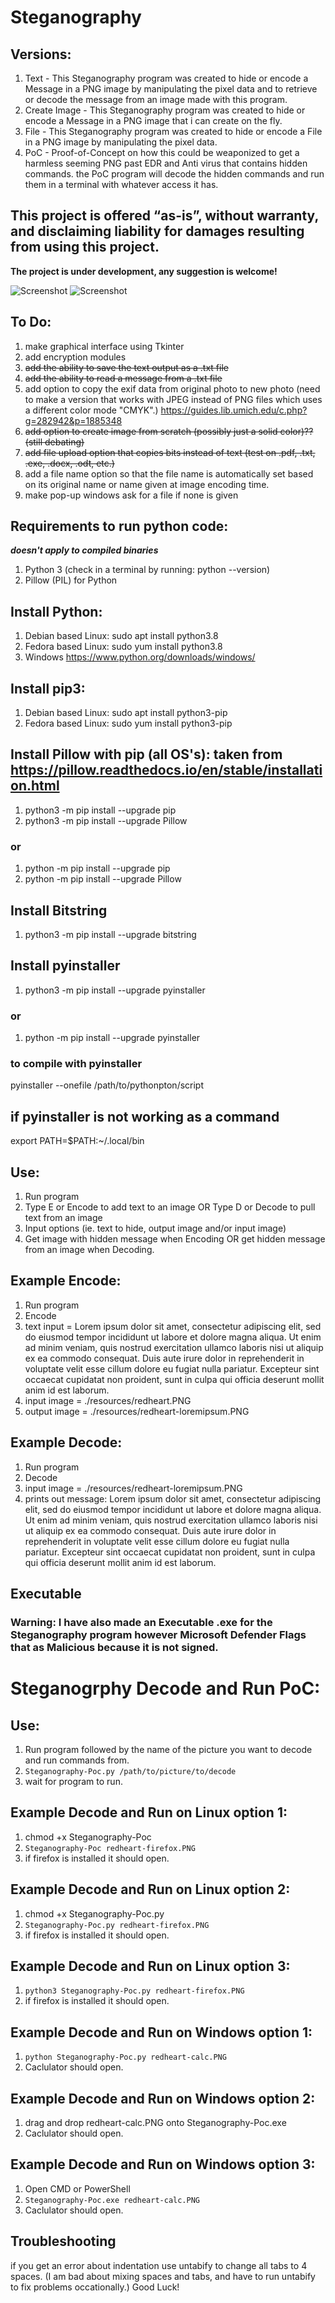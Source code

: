 # Steganography 

## Versions: 
1. Text - This Steganography program was created to hide or encode a Message in a PNG image by manipulating the pixel data and to retrieve or decode the message from an image made with this program. 
2. Create Image - This Steganography program was created to hide or encode a Message in a PNG image that i can create on the fly. 
3. File - This Steganography program was created to hide or encode a File in a PNG image by manipulating the pixel data. 
4. PoC - Proof-of-Concept on how this could be weaponized to get a harmless seeming PNG past EDR and Anti virus that contains hidden commands. the PoC program will decode the hidden commands and run them in a terminal with whatever access it has. 

## This project is offered “as-is”, without warranty, and disclaiming liability for damages resulting from using this project.

**The project is under development, any suggestion is welcome!**

![Screenshot](https://img.shields.io/badge/Platform-Universal-brightgreen)
![Screenshot](https://img.shields.io/badge/Language-Python3-blue)

## To Do:
1. make graphical interface using Tkinter
2. add encryption modules 
3. ~~add the ability to save the text output as a .txt file~~
4. ~~add the ability to read a message from a .txt file~~
5. add option to copy the exif data from original photo to new photo (need to make a version that works with JPEG instead of PNG files which uses a different color mode "CMYK".) https://guides.lib.umich.edu/c.php?g=282942&p=1885348
6. ~~add option to create image from scratch (possibly just a solid color)?? (still debating)~~
7. ~~add file upload option that copies bits instead of text (test on .pdf, .txt, .exe, .docx, .odt, etc.)~~
8. add a file name option so that the file name is automatically set based on its original name or name given at image encoding time. 
9. make pop-up windows ask for a file if none is given

## Requirements to run python code:
***doesn't apply to compiled binaries***
1. Python 3 (check in a terminal by running: python --version)
2. Pillow (PIL) for Python

## Install Python:
1. Debian based Linux: sudo apt install python3.8
2. Fedora based Linux: sudo yum install python3.8
3. Windows https://www.python.org/downloads/windows/

## Install pip3:
1. Debian based Linux: sudo apt install python3-pip 
2. Fedora based Linux: sudo yum install python3-pip 

## Install Pillow with pip (all OS's): taken from https://pillow.readthedocs.io/en/stable/installation.html
1. python3 -m pip install --upgrade pip
2. python3 -m pip install --upgrade Pillow
### or
1. python -m pip install --upgrade pip
2. python -m pip install --upgrade Pillow
## Install Bitstring
1. python3 -m pip install --upgrade bitstring

## Install pyinstaller
1. python3 -m pip install --upgrade pyinstaller
### or
1. python -m pip install --upgrade pyinstaller
### to compile with pyinstaller
pyinstaller --onefile /path/to/pythonpton/script
## if pyinstaller is not working as a command
export PATH=$PATH:~/.local/bin

## Use:
1. Run program
2. Type E or Encode to add text to an image OR Type D or Decode to pull text from an image
3. Input options (ie. text to hide, output image and/or input image)
4. Get image with hidden message when Encoding OR get hidden message from an image when Decoding. 


## Example Encode:
1. Run program
2. Encode
3. text input = Lorem ipsum dolor sit amet, consectetur adipiscing elit, sed do eiusmod tempor incididunt ut labore et dolore magna aliqua. Ut enim ad minim veniam, quis nostrud exercitation ullamco laboris nisi ut aliquip ex ea commodo consequat. Duis aute irure dolor in reprehenderit in voluptate velit esse cillum dolore eu fugiat nulla pariatur. Excepteur sint occaecat cupidatat non proident, sunt in culpa qui officia deserunt mollit anim id est laborum. 
4. input image = ./resources/redheart.PNG
5. output image = ./resources/redheart-loremipsum.PNG


## Example Decode:
1. Run program
2. Decode
3. input image = ./resources/redheart-loremipsum.PNG
4. prints out message: Lorem ipsum dolor sit amet, consectetur adipiscing elit, sed do eiusmod tempor incididunt ut labore et dolore magna aliqua. Ut enim ad minim veniam, quis nostrud exercitation ullamco laboris nisi ut aliquip ex ea commodo consequat. Duis aute irure dolor in reprehenderit in voluptate velit esse cillum dolore eu fugiat nulla pariatur. Excepteur sint occaecat cupidatat non proident, sunt in culpa qui officia deserunt mollit anim id est laborum. 


## Executable
### Warning: I have also made an Executable .exe for the Steganography program however Microsoft Defender Flags that as Malicious because it is not signed. 

# Steganogrphy Decode and Run PoC:
## Use:
1. Run program followed by the name of the picture you want to decode and run commands from. 
2. ``` Steganography-Poc.py /path/to/picture/to/decode ```
3. wait for program to run. 

## Example Decode and Run on Linux option 1:
1. chmod +x Steganography-Poc
2. ``` Steganography-Poc redheart-firefox.PNG ```
3. if firefox is installed it should open. 

## Example Decode and Run on Linux option 2:
1. chmod +x Steganography-Poc.py
2. ``` Steganography-Poc.py redheart-firefox.PNG ```
3. if firefox is installed it should open. 

## Example Decode and Run on Linux option 3:
1. ```python3 Steganography-Poc.py redheart-firefox.PNG ```
2. if firefox is installed it should open. 

## Example Decode and Run on Windows option 1:
1. ``` python Steganography-Poc.py redheart-calc.PNG ```
2. Caclulator should open.  

## Example Decode and Run on Windows option 2:
1. drag and drop redheart-calc.PNG onto Steganography-Poc.exe
2. Caclulator should open. 

## Example Decode and Run on Windows option 3:
1. Open CMD or PowerShell
2. ``` Steganography-Poc.exe redheart-calc.PNG ```
3. Caclulator should open. 

## Troubleshooting
if you get an error about indentation use untabify to change all tabs to 4 spaces. 
(I am bad about mixing spaces and tabs, and have to run untabify to fix problems occationally.)
Good Luck!
